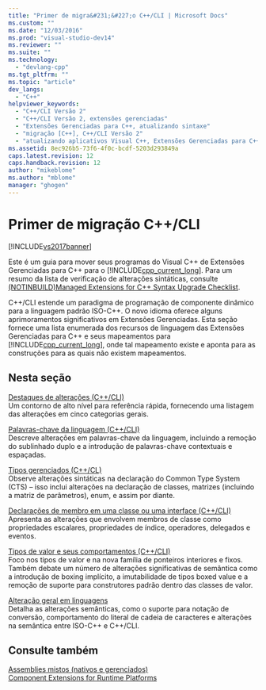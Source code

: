 ```yaml
---
title: "Primer de migra&#231;&#227;o C++/CLI | Microsoft Docs"
ms.custom: ""
ms.date: "12/03/2016"
ms.prod: "visual-studio-dev14"
ms.reviewer: ""
ms.suite: ""
ms.technology: 
  - "devlang-cpp"
ms.tgt_pltfrm: ""
ms.topic: "article"
dev_langs: 
  - "C++"
helpviewer_keywords: 
  - "C++/CLI Versão 2"
  - "C++/CLI Versão 2, extensões gerenciadas"
  - "Extensões Gerenciadas para C++, atualizando sintaxe"
  - "migração [C++], C++/CLI Versão 2"
  - "atualizando aplicativos Visual C++, Extensões Gerenciadas para C++ para a sintaxe Visual C++ 2005"
ms.assetid: 8ec926b5-73f6-4f0c-bcdf-5203d293849a
caps.latest.revision: 12
caps.handback.revision: 12
author: "mikeblome"
ms.author: "mblome"
manager: "ghogen"
---
```

# Primer de migra&#231;&#227;o C++/CLI
[!INCLUDE[vs2017banner](../assembler/inline/includes/vs2017banner.md)]

Este é um guia para mover seus programas do Visual C\+\+ de Extensões Gerenciadas para C\+\+ para o [!INCLUDE[cpp_current_long](../Token/cpp_current_long_md.md)].  Para um resumo da lista de verificação de alterações sintáticas, consulte [\(NOTINBUILD\)Managed Extensions for C\+\+ Syntax Upgrade Checklist](http://msdn.microsoft.com/pt-br/edbded88-7ef3-4757-bd9d-b8f48ac2aada).  
  
 C\+\+\/CLI estende um paradigma de programação de componente dinâmico para a linguagem padrão ISO\-C\+\+.  O novo idioma oferece alguns aprimoramentos significativos em Extensões Gerenciadas.  Esta seção fornece uma lista enumerada dos recursos de linguagem das Extensões Gerenciadas para C\+\+ e seus mapeamentos para [!INCLUDE[cpp_current_long](../Token/cpp_current_long_md.md)], onde tal mapeamento existe e aponta para as construções para as quais não existem mapeamentos.  
  
## Nesta seção  
 [Destaques de alterações \(C\+\+\/CLI\)](../dotnet/outline-of-changes-cpp-cli.md)  
 Um contorno de alto nível para referência rápida, fornecendo uma listagem das alterações em cinco categorias gerais.  
  
 [Palavras\-chave da linguagem \(C\+\+\/CLI\)](../Topic/Language%20Keywords%20\(C++-CLI\).md)  
 Descreve alterações em palavras\-chave da linguagem, incluindo a remoção do sublinhado duplo e a introdução de palavras\-chave contextuais e espaçadas.  
  
 [Tipos gerenciados \(C\+\+\/CL\)](../dotnet/managed-types-cpp-cl.md)  
 Observe alterações sintáticas na declaração do Common Type System \(CTS\) – isso inclui alterações na declaração de classes, matrizes \(incluindo a matriz de parâmetros\), enum, e assim por diante.  
  
 [Declarações de membro em uma classe ou uma interface \(C\+\+\/CLI\)](../dotnet/member-declarations-within-a-class-or-interface-cpp-cli.md)  
 Apresenta as alterações que envolvem membros de classe como propriedades escalares, propriedades de índice, operadores, delegados e eventos.  
  
 [Tipos de valor e seus comportamentos \(C\+\+\/CLI\)](../dotnet/value-types-and-their-behaviors-cpp-cli.md)  
 Foco nos tipos de valor e na nova família de ponteiros interiores e fixos.  Também debate um número de alterações significativas de semântica como a introdução de boxing implícito, a imutabilidade de tipos boxed value e a remoção de suporte para construtores padrão dentro das classes de valor.  
  
 [Alteração geral em linguagens](../Topic/General%20Language%20Changes%20\(C++-CLI\).md)  
 Detalha as alterações semânticas, como o suporte para notação de conversão, comportamento do literal de cadeia de caracteres e alterações na semântica entre ISO\-C\+\+ e C\+\+\/CLI.  
  
## Consulte também  
 [Assemblies mistos \(nativos e gerenciados\)](../Topic/Mixed%20\(Native%20and%20Managed\)%20Assemblies.md)   
 [Component Extensions for Runtime Platforms](../windows/component-extensions-for-runtime-platforms.md)